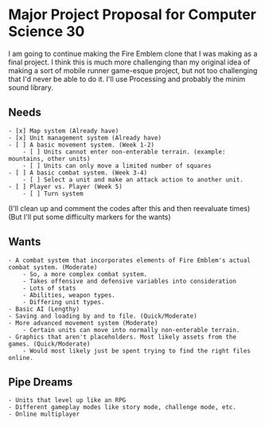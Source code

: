 # Major Project Proposal for Computer Science 30

I am going to continue making the Fire Emblem clone that I was making
as a final project. I think this is much more challenging than my 
original idea of making a sort of mobile runner game-esque project, 
but not too challenging that I'd never be able to do it. I'll use 
Processing and probably the minim sound library.

## Needs
	- [x] Map system (Already have)
	- [x] Unit management system (Already have)
	- [ ] A basic movement system. (Week 1-2)
		- [ ] Units cannot enter non-enterable terrain. (example: mountains, other units)
		- [ ] Units can only move a limited number of squares
	- [ ] A basic combat system. (Week 3-4)
		- [ ] Select a unit and make an attack action to another unit.
	- [ ] Player vs. Player (Week 5)
		- [ ] Turn system

(I'll clean up and comment the codes after this and then reevaluate times)
(But I'll put some difficulty markers for the wants)

## Wants
	- A combat system that incorporates elements of Fire Emblem's actual combat system. (Moderate)
		- So, a more complex combat system.
		- Takes offensive and defensive variables into consideration
		- Lots of stats
		- Abilities, weapon types.
		- Differing unit types.
	- Basic AI (Lengthy)
	- Saving and loading by and to file. (Quick/Moderate)
	- More advanced movement system (Moderate)
		- Certain units can move into normally non-enterable terrain.
	- Graphics that aren't placeholders. Most likely assets from the games. (Quick/Moderate)
		- Would most likely just be spent trying to find the right files online.

## Pipe Dreams
	- Units that level up like an RPG
	- Different gameplay modes like story mode, challenge mode, etc.
	- Online multiplayer
